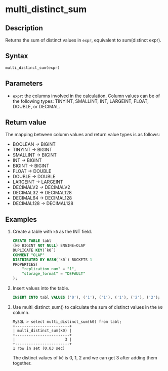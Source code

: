 # multi_distinct_sum

## Description

Returns the sum of distinct values in `expr`, equivalent to sum(distinct expr).

## Syntax

```Haskell
multi_distinct_sum(expr)
```

## Parameters

- `expr`: the columns involved in the calculation. Column values can be of the following types: TINYINT, SMALLINT, INT, LARGEINT, FLOAT, DOUBLE, or DECIMAL.

## Return value

The mapping between column values and return value types is as follows:

- BOOLEAN -> BIGINT
- TINYINT -> BIGINT
- SMALLINT -> BIGINT
- INT -> BIGINT
- BIGINT -> BIGINT
- FLOAT -> DOUBLE
- DOUBLE -> DOUBLE
- LARGEINT -> LARGEINT
- DECIMALV2 -> DECIMALV2
- DECIMAL32 -> DECIMAL128
- DECIMAL64 -> DECIMAL128
- DECIMAL128 -> DECIMAL128

## Examples

1. Create a table with `k0` as the INT field.

    ```sql
    CREATE TABLE tabl
    (k0 BIGINT NOT NULL) ENGINE=OLAP
    DUPLICATE KEY(`k0`)
    COMMENT "OLAP"
    DISTRIBUTED BY HASH(`k0`) BUCKETS 1
    PROPERTIES(
        "replication_num" = "1",
        "storage_format" = "DEFAULT"
    );
    ```

2. Insert values into the table.

    ```sql
    INSERT INTO tabl VALUES ('0'), ('1'), ('1'), ('1'), ('2'), ('2');
    ```

3. Use multi_distinct_sum() to calculate the sum of distinct values in the `k0` column.

    ```plain text
    MySQL > select multi_distinct_sum(k0) from tabl;
    +------------------------+
    | multi_distinct_sum(k0) |
    +------------------------+
    |                      3 |
    +------------------------+
    1 row in set (0.03 sec)
    ```

    The distinct values of `k0` is 0, 1, 2 and we can get 3 after adding them together.
